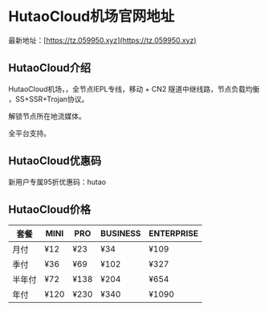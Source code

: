 # HutaoCloud机场官网地址

最新地址：[https://tz.059950.xyz](https://tz.059950.xyz)

## HutaoCloud介绍

HutaoCloud机场，，全节点IEPL专线，移动 + CN2 隧道中继线路，节点负载均衡 ，SS+SSR+Trojan协议。

解锁节点所在地流媒体。

全平台支持。

## HutaoCloud优惠码

新用户专属95折优惠码：hutao

## HutaoCloud价格

|套餐|MINI|PRO|BUSINESS|ENTERPRISE|
|----|----|----|----|----|
|月付|¥12|¥23|¥34|¥109|
|季付|¥36|¥69|¥102|¥327|
|半年付|¥72|¥138|¥204|¥654|
|年付|¥120|¥230|¥340|¥1090|
